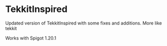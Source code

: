 # TekkitInspired
Updated version of TekkitInspired with some fixes and additions. More like tekkit

Works with Spigot 1.20.1
